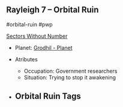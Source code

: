 ## Rayleigh 7 &ndash; Orbital Ruin

#orbital-ruin #pwp

[Sectors Without Number](https://sectorswithoutnumber.com/sector/bfDcBzTtgpeyLUfwzjio/orbitalRuin/dEkIXIjnxIyAWIxFAf4O)

- Planet: [Grodhil - Planet](../../../Gaming/StarsWithoutNumber/PiratesWithoutPlunder/Grodhil%20-%20Planet.md)

- Atributes
	- Occupation: Government researchers
	- Situation: Trying to stop it awakening

- Orbital Ruin Tags
	- 

